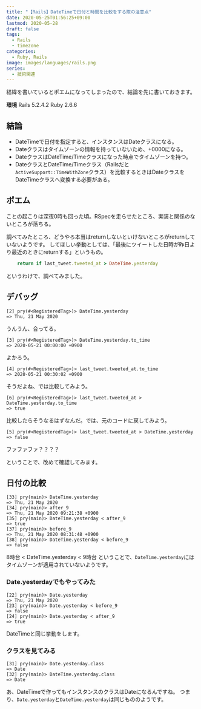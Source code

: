 ```yaml
---
title: "【Rails】DateTimeで日付と時間を比較をする際の注意点"
date: 2020-05-25T01:56:25+09:00
lastmod: 2020-05-28
draft: false
tags:
  - Rails
  - timezone
categories:
  - Ruby, Rails
image: images/languages/rails.png
series:
  - 技術関連
---
```


経緯を書いているとポエムになってしまったので、結論を先に書いておきます。

**環境**
Rails 5.2.4.2
Ruby 2.6.6

## 結論

- DateTimeで日付を指定すると、インスタンスはDateクラスになる。
- Dateクラスはタイムゾーンの情報を持っていないため、+0000になる。
- DateクラスはDateTime/Timeクラスになった時点でタイムゾーンを持つ。
- DateクラスとDateTime/Timeクラス（Railsだと`ActiveSupport::TimeWithZone`クラス）を比較するときはDateクラスをDateTimeクラスへ変換する必要がある。

## ポエム

ことの起こりは深夜0時も回った頃。RSpecを走らせたところ、実装と関係のないところが落ちる。

調べてみたところ、どうやろ本当はreturnしないといけないところがreturnしていないようです。
してほしい挙動としては、「最後にツイートした日時が昨日より最近のときにreturnする」というもの。

```rb
    return if last_tweet.tweeted_at > DateTime.yesterday
```

というわけで、調べてみました。

## デバッグ

```pry
[2] pry(#<RegisteredTag>)> DateTime.yesterday
=> Thu, 21 May 2020
```

うんうん、合ってる。

```pry
[3] pry(#<RegisteredTag>)> DateTime.yesterday.to_time
=> 2020-05-21 00:00:00 +0900
```

よかろう。

```pry
[4] pry(#<RegisteredTag>)> last_tweet.tweeted_at.to_time
=> 2020-05-21 00:30:02 +0900
```

そうだよね、では比較してみよう。

```pry
[6] pry(#<RegisteredTag>)> last_tweet.tweeted_at > DateTime.yesterday.to_time
=> true
```

比較したらそうなるはずなんだ。では、元のコードに戻してみよう。

```pry
[5] pry(#<RegisteredTag>)> last_tweet.tweeted_at > DateTime.yesterday
=> false
```

ファファファ？？？？

ということで、改めて確認してみます。

## 日付の比較

```pry
[33] pry(main)> DateTime.yesterday
=> Thu, 21 May 2020
[34] pry(main)> after_9
=> Thu, 21 May 2020 09:21:38 +0900
[35] pry(main)> DateTime.yesterday < after_9
=> true
[37] pry(main)> before_9
=> Thu, 21 May 2020 08:31:48 +0900
[38] pry(main)> DateTime.yesterday < before_9
=> false
```

8時台 < DateTime.yesterday < 9時台
ということで、`DateTime.yesterday`にはタイムゾーンが適用されていないようです。

### Date.yesterdayでもやってみた

```pry
[22] pry(main)> Date.yesterday
=> Thu, 21 May 2020
[23] pry(main)> Date.yesterday < before_9
=> false
[24] pry(main)> Date.yesterday < after_9
=> true
```

DateTimeと同じ挙動をします。

### クラスを見てみる

```pry
[31] pry(main)> Date.yesterday.class
=> Date
[32] pry(main)> DateTime.yesterday.class
=> Date
```

あ、DateTimeで作ってもインスタンスのクラスはDateになるんですね。
つまり、`Date.yesterday`と`DateTime.yesterday`は同じもののようです。
